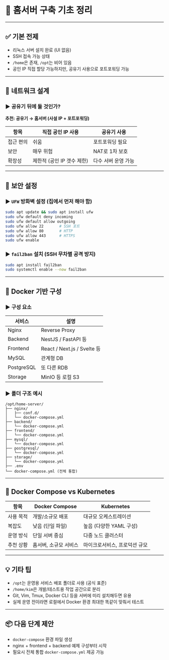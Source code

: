 # 🏡 홈서버 구축 기초 정리

---

## ✅ 기본 전제

- 리눅스 서버 설치 완료 (UI 없음)
- SSH 접속 가능 상태
- `/home`은 존재, `/opt`는 비어 있음
- 공인 IP 직접 할당 가능하지만, 공유기 사용으로 포트포워딩 가능

---

## 📍 네트워크 설계

### ▶ 공유기 뒤에 둘 것인가?
**추천: 공유기 → 홈서버 (사설 IP + 포트포워딩)**

| 항목 | 직접 공인 IP 사용 | 공유기 사용 |
|------|-------------------|-------------|
| 접근 편의 | 쉬움 | 포트포워딩 필요 |
| 보안 | 매우 위험 | NAT로 1차 보호 |
| 확장성 | 제한적 (공인 IP 갯수 제한) | 다수 서버 운영 가능 |

---

## 🔐 보안 설정

### ▶ `UFW` 방화벽 설정 (집에서 먼저 해야 함)

```bash
sudo apt update && sudo apt install ufw
sudo ufw default deny incoming
sudo ufw default allow outgoing
sudo ufw allow 22       # SSH 포트
sudo ufw allow 80       # HTTP
sudo ufw allow 443      # HTTPS
sudo ufw enable
```

### ▶ `fail2ban` 설치 (SSH 무차별 공격 방지)

```bash
sudo apt install fail2ban
sudo systemctl enable --now fail2ban
```

---

## 🐳 Docker 기반 구성

### ▶ 구성 요소

| 서비스 | 설명 |
|--------|------|
| Nginx | Reverse Proxy |
| Backend | NestJS / FastAPI 등 |
| Frontend | React / Next.js / Svelte 등 |
| MySQL | 관계형 DB |
| PostgreSQL | 또 다른 RDB |
| Storage | MinIO 등 로컬 S3 |

### ▶ 폴더 구조 예시

```plaintext
/opt/home-server/
├── nginx/
│   ├── conf.d/
│   └── docker-compose.yml
├── backend/
│   └── docker-compose.yml
├── frontend/
│   └── docker-compose.yml
├── mysql/
│   └── docker-compose.yml
├── postgresql/
│   └── docker-compose.yml
├── storage/
│   └── docker-compose.yml
├── .env
└── docker-compose.yml (전체 통합)
```

---

## 🤖 Docker Compose vs Kubernetes

| 항목 | Docker Compose | Kubernetes |
|------|----------------|------------|
| 사용 목적 | 개발/소규모 배포 | 대규모 오케스트레이션 |
| 복잡도 | 낮음 (단일 파일) | 높음 (다양한 YAML 구성) |
| 운영 방식 | 단일 서버 중심 | 다중 노드 클러스터 |
| 추천 상황 | 홈서버, 소규모 서비스 | 마이크로서비스, 프로덕션 규모 |

---

## 💡 기타 팁

- `/opt`는 운영용 서비스 배포 폴더로 사용 (공식 표준)
- `/home/kim`은 개발/테스트용 작업 공간으로 분리
- Git, Vim, Tmux, Docker CLI 등을 서버에 미리 설치해두면 유용
- 실제 운영 전이라면 로컬에서 Docker 환경 최대한 똑같이 맞춰서 테스트

---

## 📦 다음 단계 제안

- `docker-compose` 환경 파일 생성
- nginx + frontend + backend 예제 구성부터 시작
- 필요시 전체 통합 `docker-compose.yml` 제공 가능